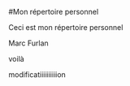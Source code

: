 #Mon répertoire personnel


Ceci est mon répertoire personnel

Marc Furlan 

voilà


modificatiiiiiiiiiion